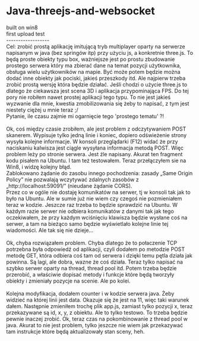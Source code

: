 # Java-threejs-and-websocket<br>
built on win8<br>
first upload test<br>
------------------<br>
Cel:	zrobić prostą aplikację imitującą tryb multiplayer
	oparty na serwerze napisanym w java (bez springów itp)
	przy użyciu js, a konkretnie three.js. To będą proste
	obiekty typu box, ważniejsze jest po prostu zbudowanie
	prostego serwera który ma zbierać dane na temat pozycji
	użytkownika, obsługa wielu użytkowników na mapie. Być
	może potem będzie można dodać inne obiekty jak pociski,
	jakieś przeszkody itd. Ale najpierw trzeba zrobić
	prostą wersję która będzie działać. Jeśli chodzi o 
	użycie three.js to dlatego że ciekawsza jest scena 3D
	i aplikacja przypominająca FPS. Do tej pory nie robiłem
	nawet prostej aplikacji tego typu. To nie jest jakieś
	wyzwanie dla mnie, kwestia zmobilizowania się żeby to
	napisać, z tym jest niestety ciężej u mnie teraz ;/<br>
	Pytanie, ile czasu zajmie mi ogarnięcie tego 'prostego
	tematu' ?! 
	<br>
	<br>
	Ok, coś między czasie zrobiłem, ale jest problem z 
	odczytywaniem POST skanerem. Wypisuje tylko jedną linie
	i koniec, dopiero odświeżenie strony wysyła kolejne
	informacje. W konsoli przeglądarki (F12) widać że przy
	naciskaniu kalwisza jest ciągle wysyłana informacja
	metodą POST. Więc problem leży po stronie serwera. Jest
	źle napisany. Akurat ten fragment kodu pisałem na Ubuntu.
	I tam też testowałem. Teraz przełączyłem sie na Win8,
	i widzę kolejny błąd.
	<br>
	Zablokowano żądanie do zasobu innego pochodzenia: zasady 
	„Same Origin Policy” nie pozwalają wczytywać zdalnych zasobów 
	z „http://localhost:59091/” (nieudane żądanie CORS).
	<br>
	Przez co w ogóle nie dostaję komunikatów na serwer, tj w
	konsoli tak jak to było na Ubuntu. Ale w sumie już nie
	wiem czy czegoś nie pozmieniałem teraz w kodzie. Jeszcze
	raz trzeba to będzie sprawdzić na Ubuntu. 
	W każdym razie serwer nie odbiera komunikatów z danymi
	tak jak tego oczekiwałem, że przy każdym wciśnięciu 
	klawisza będzie wysłane coś na serwer, a tam na bieżąco
	samo będzie wyświetlało kolejne linie tej wiadomości.
	Ale tak się nie dzieje...
	<br>
	<br>
	Ok, chyba rozwiązałem problem. Chyba dlatego że to połaczenie
	TCP potrzebna była odpowiedź od aplikacji, czyli dodałem 
	po metodzie POST metodę GET, która odbiera coś tam od serwera
	i dzięki temu pętla działa jak powinna. Są lagi, ale dobra,
	wazne że coś działa. Teraz tylko napisać na szybko serwer
	oparty na thread, thread pool itd. Potem trzeba będzie 
	przerobić, a właściwie dopisać metody i funkcje które będą
	tworzyły obiekty i zmieniały pozycje na scenie. Ale po kolei.
	<br>
	<br>
	Kolejna modyfikacja, dodałem counter i w kodzie serwera java.
	Żeby widzieć na której linii jest data. Okazuje się że jest
	na 11, więc taki warunek dałem. Następnie zmieniłem trochę
	plik app.js, zamiast tylko pozycji x, teraz przekazywane są
	id, x, y, z obiektu. Ale to tylko testowo. To trzeba będzie
	pewnie inaczej zrobić. Ok, teraz czas na pokombinowanie
	z thread pool w java. Akurat to nie jest problem, tylko jeszcze
	nie wiem jak przekazywać tam instrukcje które będą
	aktualizowały stan sceny, heh.
